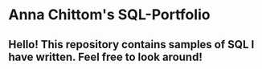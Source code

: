 # Anna Chittom's SQL-Portfolio

## Hello! This repository contains samples of SQL I have written. Feel free to look around! 
